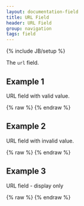 ```yaml
---
layout: documentation-field
title: URL Field
header: URL Field
group: navigation
tags: field
---
```

{% include JB/setup %}


The ```url``` field.


## Example 1
URL field with valid value.
<div id="field1"> </div>
{% raw %}
<script type="text/javascript" id="field1-script">
$("#field1").alpaca({
    "data": "http://www.alpacajs.org",
    "options": {
        "type": "url"
    },
    "schema": {
        "format": "uri"
    }
});
</script>
{% endraw %}


## Example 2
URL field with invalid value.
<div id="field2"> </div>
{% raw %}
<script type="text/javascript" id="field2-script">
$("#field2").alpaca({
    "data": "invalid url",
    "options": {
        "type": "url"
    },
    "schema": {
        "format": "uri"
    }
});
</script>
{% endraw %}


## Example 3
URL field - display only
<div id="field3"> </div>
{% raw %}
<script type="text/javascript" id="field3-script">
$("#field3").alpaca({
    "data": "http://www.cloudcms.com",
    "options": {
        "type": "url",
        "label": "Web Address"
    },
    "schema": {
        "format": "uri"
    },
    "view": "VIEW_BOOTSTRAP_DISPLAY"
});
</script>
{% endraw %}
